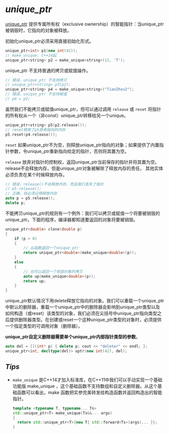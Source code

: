# ***unique_ptr***

[unique_ptr](https://en.cppreference.com/w/cpp/memory/unique_ptr) 提供专属所有权（exclusive ownership）的智能指针：当unique_ptr被销毁时，它指向的对象被释放。

初始化unique_ptr必须采用直接初始化形式。

```cpp
unique_ptr<int> p1(new int(42));
// make_unique: C++14起
unique_ptr<string> p2 = make_unique<string>(12, 'T');
```

unique_ptr 不支持普通的拷贝或赋值操作。

```cpp
// 错误，unique_ptr 不支持拷贝
// unique_ptr<string> p3(p2);
unique_ptr<string> p4 = make_unique<string>("TianZhou2");
// 错误，unique_ptr 不支持赋值
// p4 = p2;
```

虽然我们不能拷贝或赋值unique_ptr，但可以通过调用 `release` 或 `reset` 将指针的所有权从一个（非const）unique_ptr转移给另一个unique。

```cpp
unique_ptr<string> p5(p2.release());
// reset释放了p5原来指向的内存
p5.reset(p4.release());
```

`reset` 如果unique_ptr不为空，则释放unique_ptr指向的对象；如果提供了内置指针参数，令unique_ptr重新指向给定的指针，否则将其置为空。

`release` 放弃对指针的控制权，返回unique_ptr当前保存的指针并将其置为空。release不会释放内存，但是unique_ptr对象被解除了释放内存的责任， 其他实体必须负责在某个时候释放内存。

```cpp
// 错误，release()不会释放内存，而且我们丢失了指针
// p5.release();
// 正确，但必须记得释放内存
auto p = p5.release();
delete p;
```

不能拷贝unique_ptr的规则有一个例外：我们可以拷贝或赋值一个将要被销毁的unique_ptr。下面的程序，编译器都知道要返回的对象将要被销毁。

```cpp
unique_ptr<double> clone(double p)
{
	if (p > 0)
	{
		// 从函数返回一个unique_ptr
		return unique_ptr<double>(make_unique<double>(p));
	}
	else
	{
		// 也可以返回一个局部对象的拷贝
		auto up(make_unique<double>(p));
		return up;
	}
}
```

unique_ptr默认情况下用delete释放它指向的对象。我们可以重载一个unique_ptr中默认的删除器，重载一个unique_ptr中的删除器会影响到unique_ptr类型以及如何构造（或reset）该类型的对象，我们必须在尖括号中unique_ptr指向类型之后提供删除器类型。在创建或reset一个这种unique_ptr类型的对象时，必须提供一个指定类型的可调用对象（删除器）。

**unique_ptr自定义删除器需要单个unique_ptr内部指针类型的参数**。

```cpp
auto del = [](int* p) { delete p; cout << "deleter" << endl; };
unique_ptr<int, decltype(del)> uptr(new int(42), del);
```



## ***Tips***

- `make_unique` 是C++14才加入标准库，在C++11中我们可以手动实现一个基础功能版 make_unique ，这个基础函数不支持数组和自定义删除器。从这个基础函数可以看出，make 函数把实参完美转发给构造函数并返回构造出的智能指针。

  ```cpp
  template <typename T, typename... Ts>
  std::unique_ptr<T> make_unique(Ts&&... args)
  {
  	return std::unique_ptr<T>{new T{ std::forward<Ts>(args)... }};
  }
  ```

  